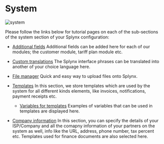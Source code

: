 System
======
![system](system.png)

Please follow the links below for tutorial pages on each of the sub-sections of the system section of your Splynx configuration:

* [ Additional fields](configuration/system/additional_fields/additional_fields.md)
Additional fields can be added here for each of our modules; the customer module, tariff plan module etc.

* [ Custom translations](configuration/system/custom_translations/custom_translations.md)
The Splynx interface phrases can be translated into another of your choice language here.

* [ File manager](configuration/system/file_manager/file_manager.md)
Quick and easy way to upload files onto Splynx.

* [ Templates](configuration/system/templates/templates.md)
In this section, we store templates which are used by the system for all different kinds elements, like invoices, notifications, payment receipts etc.

  * [ Variables for templates](configuration/system/templates/templates_variables/templates_variables.md)
 Examples of variables that can be used in templates are displayed here.

* [ Company information](configuration/system/company_information/company_information.md)
In this section, you can specify the details of your ISP/Company and all the comapny information of your partners on the system as well, info like the URL, address, phone number, tax percent etc. Templates used for finance documents are also selected here.
